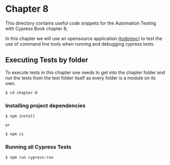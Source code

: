 # Chapter 8
This directory contains useful code snippets for the Automation Testing with Cypress Book chapter 8; 

In this chapter we will use an opensource application [(todomvc)](http://todomvc.com/examples/react/#/) to test the use of command line tools when running and debugging cypress tests.


## Executing Tests by folder
To execute tests in this chapter one needs to get into the chapter folder and run the tests from the test folder itself as every folder is a module on its own. 

```
$ cd chapter-8
```

### Installing project dependencies
```
$ npm install

or 

$ npm ci

```

### Running all Cypress Tests
```
$ npm run cypress:run
```

